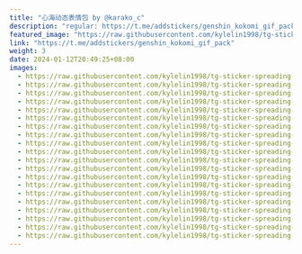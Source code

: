 ```yaml
---
title: "心海动态表情包 by @karako_c"
description: "regular: https://t.me/addstickers/genshin_kokomi_gif_pack"
featured_image: "https://raw.githubusercontent.com/kylelin1998/tg-sticker-spreading-worldwide-images/main/img/df2561ee-b1ca-4af4-b82c-87ce5f5f69b1.jpg"
link: "https://t.me/addstickers/genshin_kokomi_gif_pack"
weight: 3
date: 2024-01-12T20:49:25+08:00
images:
  - https://raw.githubusercontent.com/kylelin1998/tg-sticker-spreading-worldwide-images/main/img/df2561ee-b1ca-4af4-b82c-87ce5f5f69b1.jpg
  - https://raw.githubusercontent.com/kylelin1998/tg-sticker-spreading-worldwide-images/main/img/252771e3-b2e3-4490-99d4-cf610191d44a.jpg
  - https://raw.githubusercontent.com/kylelin1998/tg-sticker-spreading-worldwide-images/main/img/a8bf7c68-1129-47b6-a428-86b0d43ac4ca.jpg
  - https://raw.githubusercontent.com/kylelin1998/tg-sticker-spreading-worldwide-images/main/img/48307475-c4a6-4cd9-9a9b-7d61f4bf4c3d.jpg
  - https://raw.githubusercontent.com/kylelin1998/tg-sticker-spreading-worldwide-images/main/img/e596f9ce-66d2-4fb3-ba26-3aee90a4770d.jpg
  - https://raw.githubusercontent.com/kylelin1998/tg-sticker-spreading-worldwide-images/main/img/2e3fce0b-230e-402f-a411-d0b6699efcc7.jpg
  - https://raw.githubusercontent.com/kylelin1998/tg-sticker-spreading-worldwide-images/main/img/be09017f-631d-4dcf-aea5-6fd98f4578df.jpg
  - https://raw.githubusercontent.com/kylelin1998/tg-sticker-spreading-worldwide-images/main/img/2ddd3233-15c8-4f1e-bab3-aca5d65ce575.jpg
  - https://raw.githubusercontent.com/kylelin1998/tg-sticker-spreading-worldwide-images/main/img/e3d8d693-fcce-4b88-91fd-4f23f9d49591.jpg
  - https://raw.githubusercontent.com/kylelin1998/tg-sticker-spreading-worldwide-images/main/img/231fb4e9-c648-4b94-8c66-02503b8faefa.jpg
  - https://raw.githubusercontent.com/kylelin1998/tg-sticker-spreading-worldwide-images/main/img/2bc0e8f4-0ba6-4c88-9a3e-6d5aa9e51293.jpg
  - https://raw.githubusercontent.com/kylelin1998/tg-sticker-spreading-worldwide-images/main/img/28ad2670-e7ea-4ee0-9dd6-e259961dab28.jpg
  - https://raw.githubusercontent.com/kylelin1998/tg-sticker-spreading-worldwide-images/main/img/2451ffb9-5e20-4596-ae6e-5601df92b01f.jpg
  - https://raw.githubusercontent.com/kylelin1998/tg-sticker-spreading-worldwide-images/main/img/6240d8ef-e65c-4105-9320-3ded1e720761.jpg
  - https://raw.githubusercontent.com/kylelin1998/tg-sticker-spreading-worldwide-images/main/img/7b842616-731a-4ccf-a288-74155426ad5a.jpg
  - https://raw.githubusercontent.com/kylelin1998/tg-sticker-spreading-worldwide-images/main/img/aec05604-fa7a-474f-a84a-ef114f315ad7.jpg
  - https://raw.githubusercontent.com/kylelin1998/tg-sticker-spreading-worldwide-images/main/img/d41018a6-7993-49ed-b9cd-763cd026c077.jpg
  - https://raw.githubusercontent.com/kylelin1998/tg-sticker-spreading-worldwide-images/main/img/040b9998-cc95-49c4-9591-8ce2a1e3d0e8.jpg
  - https://raw.githubusercontent.com/kylelin1998/tg-sticker-spreading-worldwide-images/main/img/90b9020a-e114-478d-bdf2-7e649a10fe86.jpg
  - https://raw.githubusercontent.com/kylelin1998/tg-sticker-spreading-worldwide-images/main/img/fe4fee4a-657b-485b-9bf5-c174c67f8395.jpg
---
```

